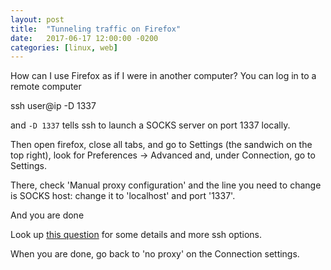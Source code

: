 ```yaml
---
layout: post
title:  "Tunneling traffic on Firefox"
date:   2017-06-17 12:00:00 -0200
categories: [linux, web]
---
```


How can I use Firefox as if I were in another computer?
You can log in to a remote computer

   ssh user@ip -D 1337

and `-D 1337` tells ssh to launch a SOCKS server on port 1337 locally.

Then open firefox, close all tabs, and go to Settings (the sandwich on the top right),
look for Preferences -> Advanced and, under Connection, go to Settings.

There, check 'Manual proxy configuration' and the line you need to change is SOCKS host:
change it to 'localhost' and port '1337'.

And you are done

Look up <a href="https://askubuntu.com/questions/469582/how-do-i-set-up-a-local-socks-proxy-that-tunnels-traffic-through-ssh">this question</a> for some details and more ssh options.

When you are done, go back to 'no proxy' on the Connection settings.
